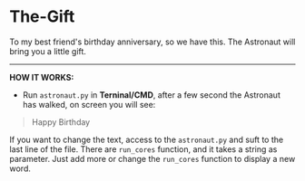 # The-Gift

To my best friend's birthday anniversary, so we have this. The Astronaut will bring you a little gift.

---
**HOW IT WORKS:**
* Run `astronaut.py` in **Terninal/CMD**, after a few second the Astronaut has walked, on screen you will see:
> Happy Birthday

If you want to change the text, access to the `astronaut.py` and suft to the last line of the file.
There are `run_cores` function, and it takes a string as parameter. Just add more or change the `run_cores` function to display a new word.
